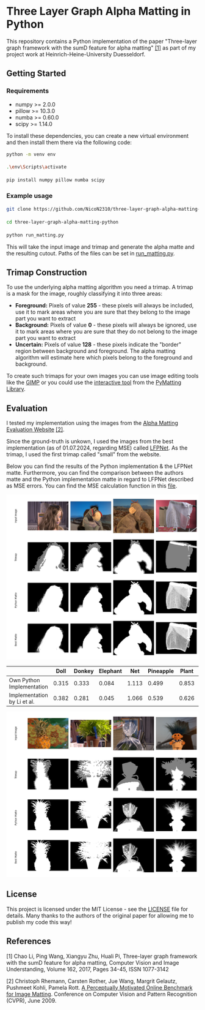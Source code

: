 # Three Layer Graph Alpha Matting in Python

This repository contains a Python implementation of the paper "Three-layer graph framework with the sumD feature for alpha matting" [[1]](#1) as part of my project work at Heinrich-Heine-University Duesseldorf.

## Getting Started

### Requirements

* numpy  >= 2.0.0
* pillow >= 10.3.0
* numba  >= 0.60.0
* scipy  >= 1.14.0

To install these dependencies, you can create a new virtual environment and then install them there via the following code:

```bash
python -m venv env

.\env\Scripts\activate

pip install numpy pillow numba scipy
```

### Example usage

```bash
git clone https://github.com/NicoN2310/three-layer-graph-alpha-matting-python

cd three-layer-graph-alpha-matting-python

python run_matting.py
```

This will take the input image and trimap and generate the alpha matte and the resulting cutout. Paths of the files can be set in [run_matting.py](run_matting.py).

## Trimap Construction

To use the underlying alpha matting algorithm you need a trimap. A trimap is a mask for the image, roughly classifying it into three areas:

* __Foreground:__ Pixels of value __255__ - these pixels will always be included, use it to mark areas where you are sure that they belong to the image part you want to extract
* __Background:__ Pixels of value __0__ - these pixels will always be ignored, use it to mark areas where you are sure that they do not belong to the image part you want to extract
* __Uncertain:__ Pixels of value __128__ - these pixels indicate the "border" region between background and foreground. The alpha matting algorithm will estimate here which pixels belong to the foreground and background.

To create such trimaps for your own images you can use image editing tools like the [GIMP](https://www.gimp.org/downloads/) or you could use the [interactive tool](https://github.com/pymatting/pymatting-interactive-tool) from the [PyMatting Library](https://github.com/pymatting/pymatting).

## Evaluation

I tested my implementation using the images from the [Alpha Matting Evaluation Website](https://www.alphamatting.com) [[2]](#2). 

Since the ground-truth is unkown, I used the images from the best implementation (as of 01.07.2024, regarding MSE) called [LFPNet](https://arxiv.org/abs/2109.12252). As the trimap, I used the first trimap called "small" from the website.

Below you can find the results of the Python implementation & the LFPNet matte. Furthermore, you can find the comparison between the authors matte and the Python implementation matte in regard to LFPNet described as MSE errors. You can find the MSE calculation function in this [file](mse_calculation.py).

![Results_1](imgs/results_1.png)

|        | Doll  | Donkey | Elephant | Net   | Pineapple | Plant | Plasticbag | Troll |
|--------|-------|--------|----------|-------|-----------|-------|------------|-------|
| Own Python Implementation | 0.315 | 0.333  | 0.084    | 1.113 | 0.499     | 0.853 | 2.317      | 0.492 |
| Implementation by Li et al. | 0.382 | 0.281  | 0.045    | 1.066 | 0.539     | 0.626 | 2.208      | 0.487 |

![Results_2](imgs/results_2.png)

## License

This project is licensed under the MIT License - see the [LICENSE](LICENSE) file for details. Many thanks to the authors of the original paper for allowing me to publish my code this way!

## References

<a id="1">[1]</a>
Chao Li, Ping Wang, Xiangyu Zhu, Huali Pi, Three-layer graph framework with the sumD feature for alpha matting, Computer Vision and Image Understanding, Volume 162, 2017, Pages 34-45, ISSN 1077-3142

<a id="2">[2]</a>
Christoph Rhemann, Carsten Rother, Jue Wang, Margrit Gelautz, Pushmeet Kohli, Pamela Rott. [A Perceptually Motivated Online Benchmark for Image Matting](http://www.ims.tuwien.ac.at/publications/tuw-180666). Conference on Computer Vision and Pattern Recognition (CVPR), June 2009.